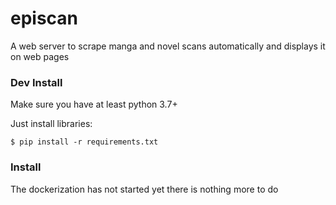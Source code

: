 # episcan

A web server to scrape manga and novel scans automatically and displays it on web pages

### Dev Install

Make sure you have at least python 3.7+

Just install libraries:

```$ pip install -r requirements.txt```

### Install

The dockerization has not started yet there is nothing more to do
